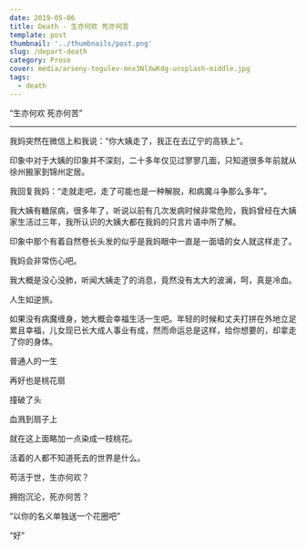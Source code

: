 ```yaml
---
date: 2019-05-06
title: Death - 生亦何欢 死亦何苦
template: post
thumbnail: '../thumbnails/post.png'
slug: /depart-death
category: Prose
cover: media/arseny-togulev-mnx3NlXwKdg-unsplash-middle.jpg
tags:
  - death
---
```


“生亦何欢 死亦何苦”

---

我妈突然在微信上和我说：“你大姨走了，我正在去辽宁的高铁上”。

印象中对于大姨的印象并不深刻，二十多年仅见过寥寥几面，只知道很多年前就从徐州搬家到锦州定居。

我回复我妈：“走就走吧，走了可能也是一种解脱，和病魔斗争那么多年”。

我大姨有糖尿病，很多年了，听说以前有几次发病时候非常危险，我妈曾经在大姨家生活过三年，我所认识的大姨大都在我妈的只言片语中所了解。

印象中那个有着自然卷长头发的似乎是我妈眼中一直是一面墙的女人就这样走了。

我妈会非常伤心吧。

我大概是没心没肺，听闻大姨走了的消息，竟然没有太大的波澜，呵，真是冷血。

人生如逆旅。

如果没有病魔缠身，她大概会幸福生活一生吧。年轻的时候和丈夫打拼在外地立足累且幸福，儿女现已长大成人事业有成，然而命运总是这样，给你想要的，却拿走了你的身体。

普通人的一生

再好也是桃花扇

撞破了头

血溅到扇子上

就在这上面略加一点染成一枝桃花。

活着的人都不知道死去的世界是什么。

苟活于世，生亦何欢？

拥抱沉沦，死亦何苦？

“以你的名义单独送一个花圈吧”

“好”
